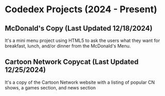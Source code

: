 
<h1>Codedex Projects (2024 - Present)</h1>
<h2>McDonald's Copy (Last Updated 12/18/2024)</h2>
<p>It's a mini menu project using HTML5 to ask the users what they want for breakfast, lunch, and/or dinner from the McDonald's Menu.</p>
<h2>Cartoon Network Copycat (Last Updated 12/25/2024)</h2>
<p>It's a copy of the Cartoon Network website with a listing of popular CN shows, a games section, and news section</p>
